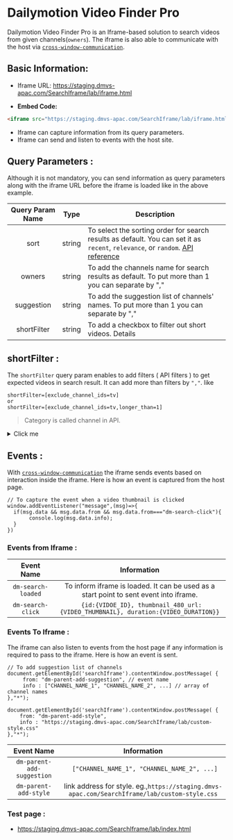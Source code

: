 # Dailymotion Video Finder Pro

Dailymotion Video Finder Pro is an Iframe-based solution to search videos from given channels(`owners`). The iframe is also able to communicate with the host via [`cross-window-communication`](https://javascript.info/cross-window-communication).

## Basic Information: 
- Iframe URL: https://staging.dmvs-apac.com/SearchIframe/lab/iframe.html

- **Embed Code:**

```html
<iframe src="https://staging.dmvs-apac.com/SearchIframe/lab/iframe.html?sort=relevance&shortFilter=[exclude_channel_ids=tv]&owners=acm-entertainment&suggestion=acm-entertainment,augusta-margaret-river-mail" id="searchIframe"></iframe>
```
- Iframe can capture information from its query parameters. 
- Iframe can send and listen to events with the host site.

## Query Parameters : 
Although it is not mandatory, you can send information as query parameters along with the iframe URL before the iframe is loaded like in the above example.

| Query Param Name | Type | Description | 
| :---: | :---: | --- |
| sort | string | To select the sorting order for search results as default. You can set it as `recent`, `relevance`, or `random`. [API reference](https://developers.dailymotion.com/api/#video-sort-filter) |
| owners | string | To add the channels name for search results as default. To put more than 1 you can separate by "," |
| suggestion | string | To add the suggestion list of channels' names. To put more than 1 you can separate by "," |
| shortFilter | string | To add a checkbox to filter out short videos. Details |

## shortFilter :
The `shortFilter` query param enables to add filters ( API filters ) to get expected videos in search result. It can add more than filters by `","`. like
```
shortFilter=[exclude_channel_ids=tv]
or 
shortFilter=[exclude_channel_ids=tv,longer_than=1]
```
> Category is called channel in API.

<details>
  <summary>Click me</summary>
| id         | name                   |
|------------|------------------------|
| animals    | Animals                |
| auto       | Cars                   |
| people     | Celeb                  |
| fun        | Comedy & Entertainment |
| creation   | Creative               |
| school     | Education              |
| videogames | Gaming                 |
| kids       | Kids                   |
| lifestyle  | Lifestyle & How-to     |
| shortfilms | Movies                 |
| music      | Music                  |
| news       | News                   |
| sport      | Sports                 |
| tech       | Tech                   |
| travel     | Travel                 |
| tv         | TV                     |
| webcam     | Webcam                 |

</details>

## Events : 
With [`cross-window-communication`](https://javascript.info/cross-window-communication) the iframe sends events based on interaction inside the iframe. Here is how an event is captured from the host page.
```JS
// To capture the event when a video thumbnail is clicked
window.addEventListener("message",(msg)=>{
  if(msg.data && msg.data.from && msg.data.from==="dm-search-click"){
       console.log(msg.data.info);
  }
})
```

### Events from Iframe :

| Event Name | Information | 
| :---: | :---: |
| `dm-search-loaded` | To inform iframe is loaded. It can be used as a start point to sent event into iframe. |
| `dm-search-click` | ``` {id:{VIDOE_ID}, thumbnail_480_url:{VIDEO_THUMBNAIL}, duration:{VIDEO_DURATION}}``` |

### Events To Iframe :
The iframe can also listen to events from the host page if any information is required to pass to the iframe. Here is how an event is sent.

```JS
// To add suggestion list of channels
document.getElementById('searchIframe').contentWindow.postMessage( {
     from: "dm-parent-add-suggestion", // event name
     info : ["CHANNEL_NAME_1", "CHANNEL_NAME_2", ...] // array of channel names
},"*");

document.getElementById('searchIframe').contentWindow.postMessage( {
    from: "dm-parent-add-style",
    info : "https://staging.dmvs-apac.com/SearchIframe/lab/custom-style.css"
},"*");
```

| Event Name | Information | 
| :---: | :---: |
| `dm-parent-add-suggestion` | ``` ["CHANNEL_NAME_1", "CHANNEL_NAME_2", ...]``` |
| `dm-parent-add-style` | link address for style. eg.,`https://staging.dmvs-apac.com/SearchIframe/lab/custom-style.css` |

### Test page : 
- https://staging.dmvs-apac.com/SearchIframe/lab/index.html
